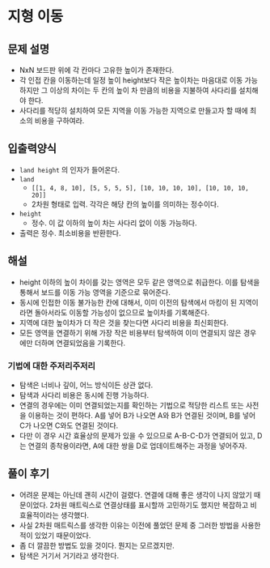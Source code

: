 # 지형 이동
## 문제 설명
- NxN 보드판 위에 각 칸마다 고유한 높이가 존재한다.
- 각 인접 칸을 이동하는데 일정 높이 height보다 작은 높이차는 마음대로 이동 가능하지만 그 이상의 차이는 두 칸의 높이 차 만큼의 비용을 지불하여 사다리를 설치해야 한다. 
- 사다리를 적당히 설치하여 모든 지역을 이동 가능한 지역으로 만들고자 할 때에 최소의 비용을 구하여라.

## 입출력양식
- `land	height` 의 인자가 들어온다.
- `land`
    - ``[[1, 4, 8, 10], [5, 5, 5, 5], [10, 10, 10, 10], [10, 10, 10, 20]]``
    - 2차원 형태로 입력. 각각은 해당 칸의 높이를 의미하는 정수이다.
- `height`
    - 정수. 이 값 이하의 높이 차는 사다리 없이 이동 가능하다.
- 출력은 정수. 최소비용을 반환한다.

## 해설
- height 이하의 높이 차이를 갖는 영역은 모두 같은 영역으로 취급한다. 이를 탐색을 통해서 보드를 이동 가능 영역을 기준으로 묶어준다.
- 동시에 인접한 이동 불가능한 칸에 대해서, 이미 이전의 탐색에서 마킹이 된 지역이라면 돌아서라도 이동할 가능성이 없으므로 높이차를 기록해준다.
- 지역에 대한 높이차가 더 작은 것을 찾는다면 사다리 비용을 최신회한다.
- 모든 영역을 연결하기 위해 가장 작은 비용부터 탐색하여 이미 연결되지 않은 경우에만 더하며 연결되었음을 기록한다.

### 기법에 대한 주저리주저리
- 탐색은 너비나 깊이, 어느 방식이든 상관 없다.
- 탐색과 사다리 비용은 동시에 진행 가능하다.
- 연결의 경우에는 이미 연결되었는지를 확인하는 기법으로 적당한 리스트 또는 사전을 이용하는 것이 편하다. A를 넣어 B가 나오면 A와 B가 연결된 것이며, B를 넣어 C가 나오면 C와도 연결된 것이다.
- 다만 이 경우 시간 효율상의 문제가 있을 수 있으므로 A-B-C-D가 연결되어 있고, D는 연결의 종착용이라면, A에 대한 쌍을 D로 업데이트해주는 과정을 넣어주자.

## 풀이 후기
- 어려운 문제는 아닌데 괜히 시간이 걸렸다. 연결에 대해 좋은 생각이 나지 않았기 때문이었다. 2차원 매트릭스로 연결상태를 표시할까 고민하기도 했지만 복잡하고 비효율적이라는 생각했다.
- 사실 2차원 매트릭스를 생각한 이유는 이전에 풀었던 문제 중 그러한 방법을 사용한 적이 있었기 때문이었다.
- 좀 더 깔끔한 방법도 있을 것이다. 뭔지는 모르겠지만.
- 탐색은 거기서 거기라고 생각한다.
